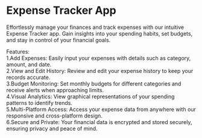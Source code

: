 # Expense Tracker App

Effortlessly manage your finances and track expenses with our intuitive Expense Tracker app. Gain insights into your spending habits, set budgets, and stay in control of your financial goals.

Features:
<br/>
1.Add Expenses: Easily input your expenses with details such as category, amount, and date.
<br/>
2.View and Edit History: Review and edit your expense history to keep your records accurate.
<br/>
3.Budget Monitoring: Set monthly budgets for different categories and receive alerts when approaching limits.
<br/>
4.Visual Analytics: View graphical representations of your spending patterns to identify trends.
<br/>
5.Multi-Platform Access: Access your expense data from anywhere with our responsive and cross-platform design.
<br/>
6.Secure and Private: Your financial data is encrypted and stored securely, ensuring privacy and peace of mind.


